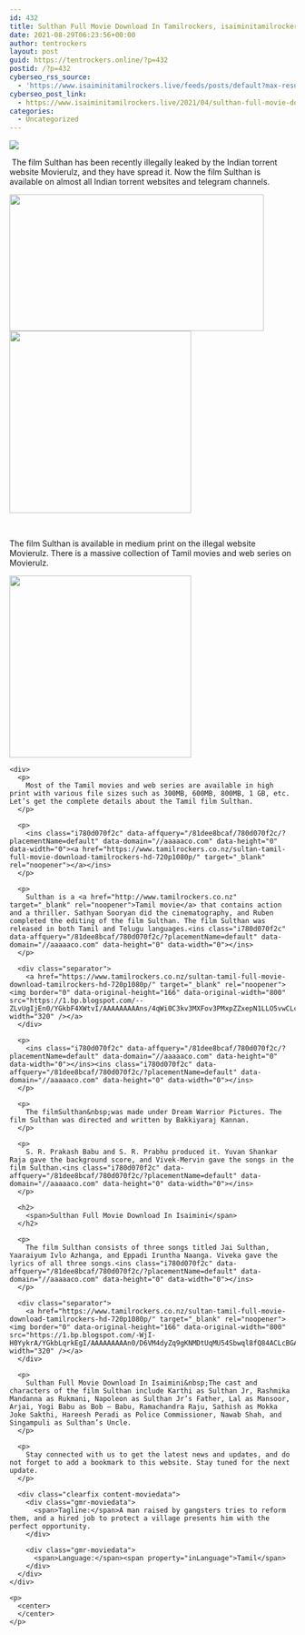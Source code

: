 ```yaml
---
id: 432
title: Sulthan Full Movie Download In Tamilrockers, isaiminitamilrockers 2021
date: 2021-08-29T06:23:56+00:00
author: tentrockers
layout: post
guid: https://tentrockers.online/?p=432
postid: /?p=432
cyberseo_rss_source:
  - 'https://www.isaiminitamilrockers.live/feeds/posts/default?max-results=150&start-index=1'
cyberseo_post_link:
  - https://www.isaiminitamilrockers.live/2021/04/sulthan-full-movie-download-in.html
categories:
  - Uncategorized
---
```

<div class="media_block">
  <img src="https://1.bp.blogspot.com/-N5SP9XveDXY/YGka20j61NI/AAAAAAAAAng/iq6AkWk7FqozX-aDIKYZCmLdjE2zKy9ywCLcBGAsYHQ/s72-w448-h240-c/hqdefault.jpg" class="media_thumbnail" />
</div>

<meta content="Sulthan Full Movie Download In Isaimini &nbsp; The film Sulthan has been recently illegally leaked by the Indian torrent website&nbsp;Movierulz, and ..." name="twitter:description" />

  


<center>
</center>

&nbsp;<span face="&quot;Source Sans Pro&quot;, &quot;Helvetica Neue&quot;, sans-serif">The film Sulthan has been recently illegally leaked by the Indian torrent website&nbsp;Movierulz, and they have spread it. Now the film Sulthan is available on almost all Indian torrent websites and telegram channels.<ins class="v6d8a6f6d11" data-affquery="/45599c3d4b/6d8a6f6d11/?placementName=default" data-domain="//aaaaaco.com" data-height="250" data-width="300"></ins></span><ins class="i780d070f2c" data-affquery="/81dee8bcaf/780d070f2c/?placementName=default" data-domain="//aaaaaco.com" data-height="0" data-width="0"></ins>

<ins class="i780d070f2c" data-affquery="/81dee8bcaf/780d070f2c/?placementName=default" data-domain="//aaaaaco.com" data-height="0" data-width="0"></ins>

<div class="separator">
  <a href="https://1.bp.blogspot.com/-N5SP9XveDXY/YGka20j61NI/AAAAAAAAAng/iq6AkWk7FqozX-aDIKYZCmLdjE2zKy9ywCLcBGAsYHQ/s480/hqdefault.jpg"><img loading="lazy" border="0" data-original-height="360" data-original-width="480" height="240" src="https://1.bp.blogspot.com/-N5SP9XveDXY/YGka20j61NI/AAAAAAAAAng/iq6AkWk7FqozX-aDIKYZCmLdjE2zKy9ywCLcBGAsYHQ/w448-h240/hqdefault.jpg" width="448" /></a>
</div>



<div class="separator">
  <a href="https://www.tamilrockers.co.nz/sultan-tamil-full-movie-download-tamilrockers-hd-720p1080p/" target="_blank" rel="noopener"><img border="0" data-original-height="166" data-original-width="800" src="https://1.bp.blogspot.com/-L689VbHXk6U/YGka9GIhVjI/AAAAAAAAAnk/uw6VyRUxWAsXnPbrVzW1a6LSJUnyWqS1wCLcBGAsYHQ/s320/unnamed.gif" width="320" /></a>
</div>

<span face="&quot;Source Sans Pro&quot;, &quot;Helvetica Neue&quot;, sans-serif"><br /></span><ins class="i780d070f2c" data-affquery="/81dee8bcaf/780d070f2c/?placementName=default" data-domain="//aaaaaco.com" data-height="0" data-width="0"></ins>

<div>
  <ins class="i780d070f2c" data-affquery="/81dee8bcaf/780d070f2c/?placementName=default" data-domain="//aaaaaco.com" data-height="0" data-width="0"></ins></p> 
  
  <p>
    The film Sulthan is available in medium print on the illegal website Movierulz. There is a massive collection of Tamil movies and web series on Movierulz.
  </p>
  
  <div class="separator">
    <a href="https://www.tamilrockers.co.nz/sultan-tamil-full-movie-download-tamilrockers-hd-720p1080p/" target="_blank" rel="noopener"><img border="0" data-original-height="166" data-original-width="800" src="https://1.bp.blogspot.com/-CaschgFzEyw/YGkbBnOJcqI/AAAAAAAAAno/FBlzn3vmZfEnXwpWXjH278RHZkdUSy6egCLcBGAsYHQ/s320/unnamed.gif" width="320" /></a>
  </div>
  
  <p>
    <ins class="i780d070f2c" data-affquery="/81dee8bcaf/780d070f2c/?placementName=default" data-domain="//aaaaaco.com" data-height="0" data-width="0"></ins></div> 
    
    <div>
      <p>
        Most of the Tamil movies and web series are available in high print with various file sizes such as 300MB, 600MB, 800MB, 1 GB, etc. Let’s get the complete details about the Tamil film Sulthan.
      </p>
      
      <p>
        <ins class="i780d070f2c" data-affquery="/81dee8bcaf/780d070f2c/?placementName=default" data-domain="//aaaaaco.com" data-height="0" data-width="0"><a href="https://www.tamilrockers.co.nz/sultan-tamil-full-movie-download-tamilrockers-hd-720p1080p/" target="_blank" rel="noopener"></a></ins>
      </p>
      
      <p>
        Sulthan is a <a href="http://www.tamilrockers.co.nz" target="_blank" rel="noopener">Tamil movie</a> that contains action and a thriller. Sathyan Sooryan did the cinematography, and Ruben completed the editing of the film Sulthan. The film Sulthan was released in both Tamil and Telugu languages.<ins class="i780d070f2c" data-affquery="/81dee8bcaf/780d070f2c/?placementName=default" data-domain="//aaaaaco.com" data-height="0" data-width="0"></ins>
      </p>
      
      <div class="separator">
        <a href="https://www.tamilrockers.co.nz/sultan-tamil-full-movie-download-tamilrockers-hd-720p1080p/" target="_blank" rel="noopener"><img border="0" data-original-height="166" data-original-width="800" src="https://1.bp.blogspot.com/--ZLvUgIjEn0/YGkbF4XWtvI/AAAAAAAAAns/4qWi0C3kv3MXFov3PMxpZZxepN1LLO5vwCLcBGAsYHQ/s320/unnamed.gif" width="320" /></a>
      </div>
      
      <p>
        <ins class="i780d070f2c" data-affquery="/81dee8bcaf/780d070f2c/?placementName=default" data-domain="//aaaaaco.com" data-height="0" data-width="0"></ins><ins class="i780d070f2c" data-affquery="/81dee8bcaf/780d070f2c/?placementName=default" data-domain="//aaaaaco.com" data-height="0" data-width="0"></ins>
      </p>
      
      <p>
        The filmSulthan&nbsp;was made under Dream Warrior Pictures. The film Sulthan was directed and written by Bakkiyaraj Kannan.
      </p>
      
      <p>
        S. R. Prakash Babu and S. R. Prabhu produced it. Yuvan Shankar Raja gave the background score, and Vivek-Mervin gave the songs in the film Sulthan.<ins class="i780d070f2c" data-affquery="/81dee8bcaf/780d070f2c/?placementName=default" data-domain="//aaaaaco.com" data-height="0" data-width="0"></ins>
      </p>
      
      <h2>
        <span>Sulthan Full Movie Download In Isaimini</span>
      </h2>
      
      <p>
        The film Sulthan consists of three songs titled Jai Sulthan, Yaaraiyum Ivlo Azhanga, and Eppadi Iruntha Naanga. Viveka gave the lyrics of all three songs.<ins class="i780d070f2c" data-affquery="/81dee8bcaf/780d070f2c/?placementName=default" data-domain="//aaaaaco.com" data-height="0" data-width="0"></ins>
      </p>
      
      <div class="separator">
        <a href="https://www.tamilrockers.co.nz/sultan-tamil-full-movie-download-tamilrockers-hd-720p1080p/" target="_blank" rel="noopener"><img border="0" data-original-height="166" data-original-width="800" src="https://1.bp.blogspot.com/-WjI-H0YykrA/YGkbLqrkEgI/AAAAAAAAAn0/D6VM4dyZq9gKNMDtUqMU54Sbwql8fQ84ACLcBGAsYHQ/s320/unnamed.gif" width="320" /></a>
      </div>
      
      <p>
        Sulthan Full Movie Download In Isaimini&nbsp;The cast and characters of the film Sulthan include Karthi as Sulthan Jr, Rashmika Mandanna as Rukmani, Napoleon as Sulthan Jr’s Father, Lal as Mansoor, Arjai, Yogi Babu as Bob – Babu, Ramachandra Raju, Sathish as Mokka Joke Sakthi, Hareesh Peradi as Police Commissioner, Nawab Shah, and Singampuli as Sulthan’s Uncle.
      </p>
      
      <p>
        Stay connected with us to get the latest news and updates, and do not forget to add a bookmark to this website. Stay tuned for the next update.
      </p>
      
      <div class="clearfix content-moviedata">
        <div class="gmr-moviedata">
          <span>Tagline:</span>A man raised by gangsters tries to reform them, and a hired job to protect a village presents him with the perfect opportunity.
        </div>
        
        <div class="gmr-moviedata">
          <span>Language:</span><span property="inLanguage">Tamil</span>
        </div>
      </div>
    </div>
    
    <p>
      <center>
      </center>
    </p>